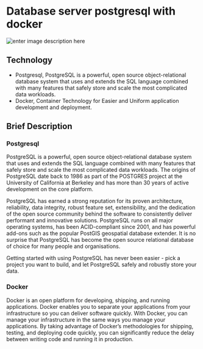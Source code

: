 # Database server postgresql with docker

![enter image description here](https://encrypted-tbn0.gstatic.com/images?q=tbn%3AANd9GcQjV9iNLOEtfzgwjzFvkEYJXf71bmPZtgU7tEMkAe7rmStfQcTI)

## Technology

- Postgresql, PostgreSQL is a powerful, open source object-relational database system that uses and extends the SQL language combined with many features that safely store and scale the most complicated data workloads.
- Docker, Container Technology for Easier and Uniform application development and deployment.

## Brief Description

### Postgresql

PostgreSQL is a powerful, open source object-relational database system that uses and extends the SQL language combined with many features that safely store and scale the most complicated data workloads. The origins of PostgreSQL date back to 1986 as part of the POSTGRES project at the University of California at Berkeley and has more than 30 years of active development on the core platform.

PostgreSQL has earned a strong reputation for its proven architecture, reliability, data integrity, robust feature set, extensibility, and the dedication of the open source community behind the software to consistently deliver performant and innovative solutions. PostgreSQL runs on all major operating systems, has been ACID-compliant since 2001, and has powerful add-ons such as the popular PostGIS geospatial database extender. It is no surprise that PostgreSQL has become the open source relational database of choice for many people and organisations.

Getting started with using PostgreSQL has never been easier - pick a project you want to build, and let PostgreSQL safely and robustly store your data.

### Docker

Docker is an open platform for developing, shipping, and running applications. Docker enables you to separate your applications from your infrastructure so you can deliver software quickly. With Docker, you can manage your infrastructure in the same ways you manage your applications. By taking advantage of Docker’s methodologies for shipping, testing, and deploying code quickly, you can significantly reduce the delay between writing code and running it in production.
